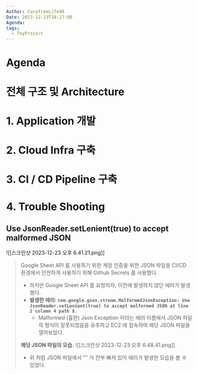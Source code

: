 ```yaml
---
Author: CarefreeLife98
Date: 2023-12-23T18:27:00
Agenda: 
tags:
  - ToyProject
---
```

# Agenda


# 전체 구조 및 Architecture

# 1. Application 개발

# 2. Cloud Infra 구축

# 3. CI / CD Pipeline 구축
# 4. Trouble Shooting

## Use JsonReader.setLenient(true) to accept malformed JSON
![[스크린샷 2023-12-23 오후 6.41.21.png]]
> Google Sheet API 를 사용하기 위한 계정 인증을 위한 JSON 파일을 CI/CD 환경에서 안전하게 사용하기 위해 Github Secrets 를 사용했다.
> - 하지만 Google Sheet API 를 요청하자, 이전에 발생하지 않던 에러가 발생했다.
> - **발생한 에러: `com.google.gson.stream.MalformedJsonException: Use JsonReader.setLenient(true) to accept malformed JSON at line 2 column 4 path $.`**
> 	- Malformed (흉한) Json Exception 이라는 에러 이름에서 JSON 파일의 형식이 잘못되었음을 유추하고 EC2 에 접속하여 해당 JSON 파일을 열어보았다.
>
> **해당 JSON 파일의 모습.**
> ![[스크린샷 2023-12-23 오후 6.48.41.png]]
> - 위 처럼 JSON 파일에서 "" 가 전부 빠져 있어 에러가 발생한 모습을 볼 수 있었다.